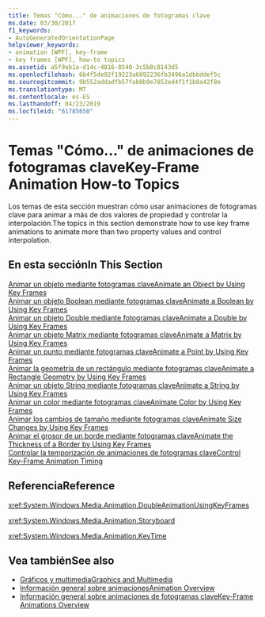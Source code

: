 ```yaml
---
title: Temas "Cómo..." de animaciones de fotogramas clave
ms.date: 03/30/2017
f1_keywords:
- AutoGeneratedOrientationPage
helpviewer_keywords:
- animation [WPF], key-frame
- key frames [WPF], how-to topics
ms.assetid: a5f9ab1a-d14c-4816-8540-3c5b8c8143d5
ms.openlocfilehash: 6b4f5de92f19223a6692236fb3496a1dbbddef5c
ms.sourcegitcommit: 9b552addadfb57fab0b9e7852ed4f1f1b8a42f8e
ms.translationtype: MT
ms.contentlocale: es-ES
ms.lasthandoff: 04/23/2019
ms.locfileid: "61785650"
---
```

# <a name="key-frame-animation-how-to-topics"></a><span data-ttu-id="2a74d-102">Temas "Cómo..." de animaciones de fotogramas clave</span><span class="sxs-lookup"><span data-stu-id="2a74d-102">Key-Frame Animation How-to Topics</span></span>
<span data-ttu-id="2a74d-103">Los temas de esta sección muestran cómo usar animaciones de fotogramas clave para animar a más de dos valores de propiedad y controlar la interpolación.</span><span class="sxs-lookup"><span data-stu-id="2a74d-103">The topics in this section demonstrate how to use key frame animations to animate more than two property values and control interpolation.</span></span>  
  
## <a name="in-this-section"></a><span data-ttu-id="2a74d-104">En esta sección</span><span class="sxs-lookup"><span data-stu-id="2a74d-104">In This Section</span></span>  
 [<span data-ttu-id="2a74d-105">Animar un objeto mediante fotogramas clave</span><span class="sxs-lookup"><span data-stu-id="2a74d-105">Animate an Object by Using Key Frames</span></span>](how-to-animate-an-object-by-using-key-frames.md)  
 [<span data-ttu-id="2a74d-106">Animar un objeto Boolean mediante fotogramas clave</span><span class="sxs-lookup"><span data-stu-id="2a74d-106">Animate a Boolean by Using Key Frames</span></span>](how-to-animate-a-boolean-by-using-key-frames.md)  
 [<span data-ttu-id="2a74d-107">Animar un objeto Double mediante fotogramas clave</span><span class="sxs-lookup"><span data-stu-id="2a74d-107">Animate a Double by Using Key Frames</span></span>](how-to-animate-a-double-by-using-key-frames.md)  
 [<span data-ttu-id="2a74d-108">Animar un objeto Matrix mediante fotogramas clave</span><span class="sxs-lookup"><span data-stu-id="2a74d-108">Animate a Matrix by Using Key Frames</span></span>](how-to-animate-a-matrix-by-using-key-frames.md)  
 [<span data-ttu-id="2a74d-109">Animar un punto mediante fotogramas clave</span><span class="sxs-lookup"><span data-stu-id="2a74d-109">Animate a Point by Using Key Frames</span></span>](how-to-animate-a-point-by-using-key-frames.md)  
 [<span data-ttu-id="2a74d-110">Animar la geometría de un rectángulo mediante fotogramas clave</span><span class="sxs-lookup"><span data-stu-id="2a74d-110">Animate a Rectangle Geometry by Using Key Frames</span></span>](how-to-animate-a-rectangle-geometry-by-using-key-frames.md)  
 [<span data-ttu-id="2a74d-111">Animar un objeto String mediante fotogramas clave</span><span class="sxs-lookup"><span data-stu-id="2a74d-111">Animate a String by Using Key Frames</span></span>](how-to-animate-a-string-by-using-key-frames.md)  
 [<span data-ttu-id="2a74d-112">Animar un color mediante fotogramas clave</span><span class="sxs-lookup"><span data-stu-id="2a74d-112">Animate Color by Using Key Frames</span></span>](how-to-animate-color-by-using-key-frames.md)  
 [<span data-ttu-id="2a74d-113">Animar los cambios de tamaño mediante fotogramas clave</span><span class="sxs-lookup"><span data-stu-id="2a74d-113">Animate Size Changes by Using Key Frames</span></span>](how-to-animate-size-changes-by-using-key-frames.md)  
 [<span data-ttu-id="2a74d-114">Animar el grosor de un borde mediante fotogramas clave</span><span class="sxs-lookup"><span data-stu-id="2a74d-114">Animate the Thickness of a Border by Using Key Frames</span></span>](how-to-animate-the-thickness-of-a-border-by-using-key-frames.md)  
 [<span data-ttu-id="2a74d-115">Controlar la temporización de animaciones de fotogramas clave</span><span class="sxs-lookup"><span data-stu-id="2a74d-115">Control Key-Frame Animation Timing</span></span>](how-to-control-key-frame-animation-timing.md)  
  
## <a name="reference"></a><span data-ttu-id="2a74d-116">Referencia</span><span class="sxs-lookup"><span data-stu-id="2a74d-116">Reference</span></span>  
 <xref:System.Windows.Media.Animation.DoubleAnimationUsingKeyFrames>  
  
 <xref:System.Windows.Media.Animation.Storyboard>  
  
 <xref:System.Windows.Media.Animation.KeyTime>  
  
## <a name="see-also"></a><span data-ttu-id="2a74d-117">Vea también</span><span class="sxs-lookup"><span data-stu-id="2a74d-117">See also</span></span>

- [<span data-ttu-id="2a74d-118">Gráficos y multimedia</span><span class="sxs-lookup"><span data-stu-id="2a74d-118">Graphics and Multimedia</span></span>](index.md)
- [<span data-ttu-id="2a74d-119">Información general sobre animaciones</span><span class="sxs-lookup"><span data-stu-id="2a74d-119">Animation Overview</span></span>](animation-overview.md)
- [<span data-ttu-id="2a74d-120">Información general sobre animaciones de fotogramas clave</span><span class="sxs-lookup"><span data-stu-id="2a74d-120">Key-Frame Animations Overview</span></span>](key-frame-animations-overview.md)
